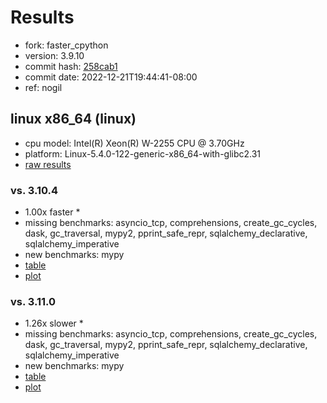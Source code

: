 # Results

- fork: faster_cpython
- version: 3.9.10
- commit hash: [258cab1](https://github.com/faster_cpython/cpython/commit/258cab1)
- commit date: 2022-12-21T19:44:41-08:00
- ref: nogil

## linux x86_64 (linux)

- cpu model: Intel(R) Xeon(R) W-2255 CPU @ 3.70GHz
- platform: Linux-5.4.0-122-generic-x86_64-with-glibc2.31
- [raw results](bm-20221221-linux-x86_64-faster_cpython-nogil-3.9.10-258cab1.json)

### vs. 3.10.4

- 1.00x faster \*
- missing benchmarks: asyncio_tcp, comprehensions, create_gc_cycles, dask, gc_traversal, mypy2, pprint_safe_repr, sqlalchemy_declarative, sqlalchemy_imperative
- new benchmarks: mypy
- [table](bm-20221221-linux-x86_64-faster_cpython-nogil-3.9.10-258cab1-vs-3.10.4.md)
- [plot](bm-20221221-linux-x86_64-faster_cpython-nogil-3.9.10-258cab1-vs-3.10.4.png)

### vs. 3.11.0

- 1.26x slower \*
- missing benchmarks: asyncio_tcp, comprehensions, create_gc_cycles, dask, gc_traversal, mypy2, pprint_safe_repr, sqlalchemy_declarative, sqlalchemy_imperative
- new benchmarks: mypy
- [table](bm-20221221-linux-x86_64-faster_cpython-nogil-3.9.10-258cab1-vs-3.11.0.md)
- [plot](bm-20221221-linux-x86_64-faster_cpython-nogil-3.9.10-258cab1-vs-3.11.0.png)

